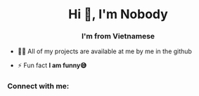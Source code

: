 <h1 align="center">Hi 👋, I'm Nobody</h1>
<h3 align="center">I'm from Vietnamese</h3>

- 👨‍💻 All of my projects are available at me by me in the github

- ⚡ Fun fact **I am funny😅**

<h3 align="left">Connect with me:</h3>
<p align="left">
<!-- <a href="https://instagram.com/simplified_learner" target="blank"><img align="center" src="https://raw.githubusercontent.com/rahuldkjain/github-profile-readme-generator/master/src/images/icons/Social/instagram.svg" alt="simplified_learner" height="30" width="40" /></a>
<a href="https://www.youtube.com/c/simplified learner" target="blank"><img align="center" src="https://raw.githubusercontent.com/rahuldkjain/github-profile-readme-generator/master/src/images/icons/Social/youtube.svg" alt="simplified learner" height="30" width="40" /></a> -->
</p>
